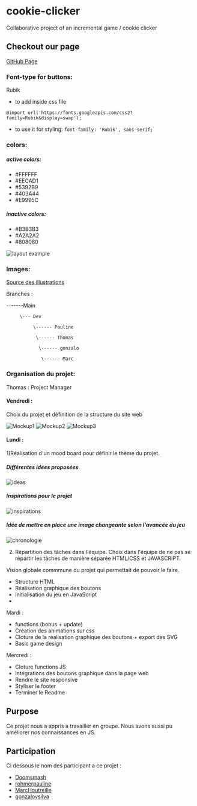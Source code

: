 # cookie-clicker

Collaborative project of an incremental game / cookie clicker

## Checkout our page
[GitHub Page](https://marchoutreille.github.io/cookie-clicker)

### Font-type for buttons: 
Rubik
* to add inside css file

``@import url('https://fonts.googleapis.com/css2?family=Rubik&display=swap');
``
* to use it for styling: ``font-family: 'Rubik', sans-serif; ``

### colors:
##### active colors:
* #FFFFFF
* #EECAD1
* #5392B9
* #403A44
* #E9995C

##### inactive colors:
* #B3B3B3
* #A2A2A2
* #808080
  

![layout example](previews/btns_layout.png)

### Images:

[Source des illustrations](https://illlustrations.co/?ref=lapaninja)

Branches :

-------Main

         \--- Dev
         
              \------ Pauline
              
               \------ Thomas
               
                \------ gonzalo
                
                 \------ Marc

### Organisation du projet: 

Thomas : Project Manager

#### Vendredi :

Choix du projet et définition de la structure du site web

![Mockup1](previews/mockup1.png)
![Mockup2](previews/mockup2.png)
![Mockup3](previews/mockup3.png)

#### Lundi :

1)Réalisation d'un mood board pour définir le thème du projet.

##### Différentes idées proposées 
![ideas](previews/ideas.png)

##### Inspirations pour le projet
![inspirations](previews/inspirations.png)

##### Idée de mettre en place une image changeante selon l'avancée du jeu
![chronologie](previews/chronologie.png)

2) Répartition des tâches dans l'équipe. Choix dans l'équipe de ne pas se répartir les tâches de manière séparée HTML/CSS et JAVASCRIPT. 

Vision globale commmune du projet qui permettait de pouvoir le faire.

- Structure HTML 
- Réalisation graphique des boutons
- Initialisation du jeu en JavaScript 
- 

Mardi : 

- functions (bonus + update)
- Création des animations sur css
- Cloture de la réalisation graphique des boutons + export des SVG
- Basic game design

Mercredi : 

- Cloture functions JS
- Intégrations des boutons graphique dans la page web
- Rendre le site responsive
- Styliser le footer
- Terminer le Readme

## Purpose

Ce projet nous a appris a travailler en groupe. Nous avons aussi pu améliorer nos connaissances en JS.

## Participation

Ci dessous le nom des participant a ce projet :

- [Doomsmash](https://github.com/Doomsmash)
- [rohmerpauline](https://github.com/rohmerpauline)
- [MarcHoutreille](https://github.com/MarcHoutreille)
- [gonzalovsilva](https://github.com/gonzalovsilva)
